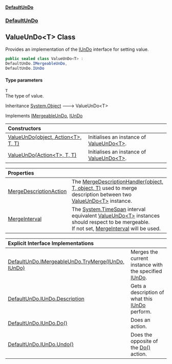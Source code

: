 #### [DefaultUnDo](DefaultUnDo.md 'DefaultUnDo')
### [DefaultUnDo](DefaultUnDo.md#DefaultUnDo 'DefaultUnDo')
## ValueUnDo&lt;T&gt; Class
Provides an implementation of the [IUnDo](IUnDo.md 'DefaultUnDo.IUnDo') interface for setting value.  
```csharp
public sealed class ValueUnDo<T> :
DefaultUnDo.IMergeableUnDo,
DefaultUnDo.IUnDo
```
#### Type parameters
<a name='DefaultUnDo_ValueUnDo_T__T'></a>
`T`  
The type of value.
  

Inheritance [System.Object](https://docs.microsoft.com/en-us/dotnet/api/System.Object 'System.Object') &#129106; ValueUnDo&lt;T&gt;  

Implements [IMergeableUnDo](IMergeableUnDo.md 'DefaultUnDo.IMergeableUnDo'), [IUnDo](IUnDo.md 'DefaultUnDo.IUnDo')  

| Constructors | |
| :--- | :--- |
| [ValueUnDo(object, Action&lt;T&gt;, T, T)](ValueUnDo_T__ValueUnDo(object_Action_T__T_T).md 'DefaultUnDo.ValueUnDo&lt;T&gt;.ValueUnDo(object, System.Action&lt;T&gt;, T, T)') | Initialises an instance of [ValueUnDo&lt;T&gt;](ValueUnDo_T_.md 'DefaultUnDo.ValueUnDo&lt;T&gt;').<br/> |
| [ValueUnDo(Action&lt;T&gt;, T, T)](ValueUnDo_T__ValueUnDo(Action_T__T_T).md 'DefaultUnDo.ValueUnDo&lt;T&gt;.ValueUnDo(System.Action&lt;T&gt;, T, T)') | Initialises an instance of [ValueUnDo&lt;T&gt;](ValueUnDo_T_.md 'DefaultUnDo.ValueUnDo&lt;T&gt;').<br/> |

| Properties | |
| :--- | :--- |
| [MergeDescriptionAction](ValueUnDo_T__MergeDescriptionAction.md 'DefaultUnDo.ValueUnDo&lt;T&gt;.MergeDescriptionAction') | The [MergeDescriptionHandler(object, T, object, T)](ValueUnDo_T__MergeDescriptionHandler(object_T_object_T).md 'DefaultUnDo.ValueUnDo&lt;T&gt;.MergeDescriptionHandler(object, T, object, T)') used to merge description between two [ValueUnDo&lt;T&gt;](ValueUnDo_T_.md 'DefaultUnDo.ValueUnDo&lt;T&gt;') instance.<br/> |
| [MergeInterval](ValueUnDo_T__MergeInterval.md 'DefaultUnDo.ValueUnDo&lt;T&gt;.MergeInterval') | The [System.TimeSpan](https://docs.microsoft.com/en-us/dotnet/api/System.TimeSpan 'System.TimeSpan') interval equivalent [ValueUnDo&lt;T&gt;](ValueUnDo_T_.md 'DefaultUnDo.ValueUnDo&lt;T&gt;') instances should respect to be mergeable.<br/>If not set, [MergeInterval](ValueUnDo_MergeInterval.md 'DefaultUnDo.ValueUnDo.MergeInterval') will be used.<br/> |

| Explicit Interface Implementations | |
| :--- | :--- |
| [DefaultUnDo.IMergeableUnDo.TryMerge(IUnDo, IUnDo)](ValueUnDo_T__DefaultUnDo_IMergeableUnDo_TryMerge(IUnDo_IUnDo).md 'DefaultUnDo.ValueUnDo&lt;T&gt;.DefaultUnDo.IMergeableUnDo.TryMerge(DefaultUnDo.IUnDo, DefaultUnDo.IUnDo)') | Merges the current instance with the specified [IUnDo](IUnDo.md 'DefaultUnDo.IUnDo').<br/> |
| [DefaultUnDo.IUnDo.Description](ValueUnDo_T__DefaultUnDo_IUnDo_Description.md 'DefaultUnDo.ValueUnDo&lt;T&gt;.DefaultUnDo.IUnDo.Description') | Gets a description of what this [IUnDo](IUnDo.md 'DefaultUnDo.IUnDo') perform.<br/> |
| [DefaultUnDo.IUnDo.Do()](ValueUnDo_T__DefaultUnDo_IUnDo_Do().md 'DefaultUnDo.ValueUnDo&lt;T&gt;.DefaultUnDo.IUnDo.Do()') | Does an action.<br/> |
| [DefaultUnDo.IUnDo.Undo()](ValueUnDo_T__DefaultUnDo_IUnDo_Undo().md 'DefaultUnDo.ValueUnDo&lt;T&gt;.DefaultUnDo.IUnDo.Undo()') | Does the opposite of the [Do()](IUnDo_Do().md 'DefaultUnDo.IUnDo.Do()') action.<br/> |
